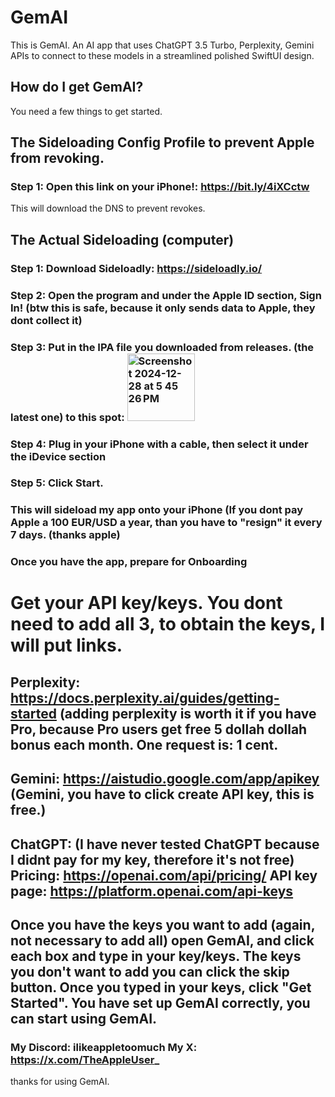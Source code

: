# GemAI
This is GemAI. An AI app that uses ChatGPT 3.5 Turbo, Perplexity, Gemini APIs to connect to these models in a streamlined polished SwiftUI design.

## How do I get GemAI?
You need a few things to get started. 

## The Sideloading Config Profile to prevent Apple from revoking. 
  ### Step 1: Open this link on your iPhone!: https://bit.ly/4iXCctw
  This will download the DNS to prevent revokes.
  
## The Actual Sideloading (computer)
  ### Step 1: Download Sideloadly: https://sideloadly.io/
  ### Step 2: Open the program and under the Apple ID section, Sign In! (btw this is safe, because it only sends data to Apple, they dont collect it)
  ### Step 3: Put in the IPA file you downloaded from releases. (the latest one) to this spot: <img width="108" alt="Screenshot 2024-12-28 at 5 45 26 PM" src="https://github.com/user-attachments/assets/ddbd0865-c63e-4637-97f4-cfa70fdb2fd4" />
  ### Step 4: Plug in your iPhone with a cable, then select it under the iDevice section
  ### Step 5: Click Start.
  ### This will sideload my app onto your iPhone (If you dont pay Apple a 100 EUR/USD a year, than you have to "resign" it every 7 days. (thanks apple)

### Once you have the app, prepare for Onboarding

# Get your API key/keys. You dont need to add all 3, to obtain the keys, I will put links.
## Perplexity: https://docs.perplexity.ai/guides/getting-started (adding perplexity is worth it if you have Pro, because Pro users get free 5 dollah dollah bonus each month. One request is: 1 cent.
## Gemini: https://aistudio.google.com/app/apikey (Gemini, you have to click create API key, this is free.)
## ChatGPT: (I have never tested ChatGPT because I didnt pay for my key, therefore it's not free) Pricing: https://openai.com/api/pricing/ API key page: https://platform.openai.com/api-keys

## Once you have the keys you want to add (again, not necessary to add all) open GemAI, and click each box and type in your key/keys. The keys you don't want to add you can click the skip button. Once you typed in your keys, click "Get Started". You have set up GemAI correctly, you can start using GemAI.

### My Discord: ilikeappletoomuch  My X: https://x.com/TheAppleUser_ 
thanks for using GemAI.

